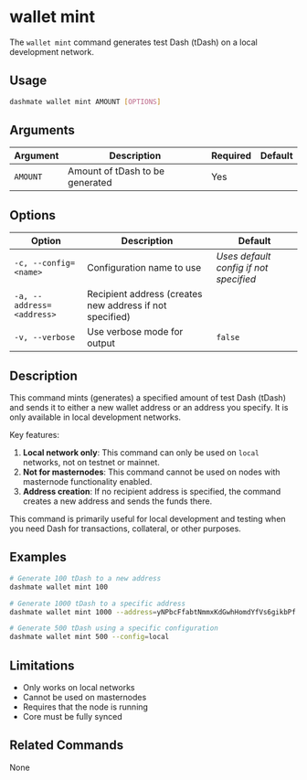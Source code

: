 # wallet mint

The `wallet mint` command generates test Dash (tDash) on a local development network.

## Usage

```bash
dashmate wallet mint AMOUNT [OPTIONS]
```

## Arguments

| Argument | Description | Required | Default |
|----------|-------------|----------|---------|
| `AMOUNT` | Amount of tDash to be generated | Yes | |

## Options

| Option | Description | Default |
|--------|-------------|---------|
| `-c, --config=<name>` | Configuration name to use | *Uses default config if not specified* |
| `-a, --address=<address>` | Recipient address (creates new address if not specified) | |
| `-v, --verbose` | Use verbose mode for output | `false` |

## Description

This command mints (generates) a specified amount of test Dash (tDash) and sends it to either a new wallet address or an address you specify.
It is only available in local development networks.

Key features:

1. **Local network only**: This command can only be used on `local` networks, not on testnet or mainnet.
2. **Not for masternodes**: This command cannot be used on nodes with masternode functionality enabled.
3. **Address creation**: If no recipient address is specified, the command creates a new address and sends the funds there.

This command is primarily useful for local development and testing when you need Dash for transactions, collateral, or other purposes.

## Examples

```bash
# Generate 100 tDash to a new address
dashmate wallet mint 100

# Generate 1000 tDash to a specific address
dashmate wallet mint 1000 --address=yNPbcFfabtNmmxKdGwhHomdYfVs6gikbPf

# Generate 500 tDash using a specific configuration
dashmate wallet mint 500 --config=local
```

## Limitations

- Only works on local networks
- Cannot be used on masternodes
- Requires that the node is running
- Core must be fully synced

## Related Commands

None

